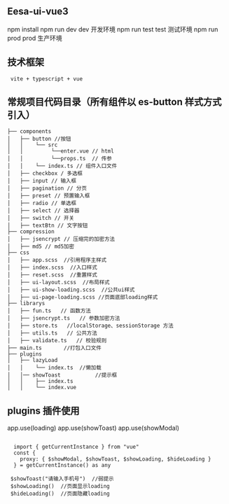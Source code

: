 ## Eesa-ui-vue3

npm install
npm run dev dev 开发环境
npm run test test 测试环境
npm run prod prod 生产环境

## 技术框架

```
 vite + typescript + vue
```

## 常规项目代码目录（所有组件以 es-button 样式方式引入）

```
├── components
│   ├── button //按钮
│   │    └── src
│   │         └──enter.vue // html
│   │         └──props.ts  // 传参
│   │    └── index.ts // 组件入口文件
│   ├── checkbox / 多选框
│   ├── input // 输入框
│   ├── pagination // 分页
│   ├── preset // 预置输入框
│   ├── radio // 单选框
│   ├── select // 选择器
│   ├── switch // 开关
│   ├── textBtn // 文字按钮
├── compression
│   ├── jsencrypt // 压缩完的加密方法
│   ├── md5 // md5加密
├── css
│   ├── app.scss  //引用程序主样式
│   ├── index.scss  //入口样式
│   ├── reset.scss  //重置样式
│   ├── ui-layout.scss  //布局样式
│   ├── ui-show-loading.scss  //公共ui样式
│   ├── ui-page-loading.scss //页面底部loading样式
├── librarys
│   ├── fun.ts   // 函数方法
│   ├── jsencrypt.ts   // 参数加密方法
│   ├── store.ts   //localStorage、sessionStorage 方法
│   ├── utils.ts   // 公共方法
│   ├── validate.ts   // 校验规则
├── main.ts       //打包入口文件
├── plugins
│   ├── lazyLoad
│   │    └── index.ts  //懒加载
│   │── showToast           //提示框
│   │    ├── index.ts
│   │    └── index.vue

```
##  plugins 插件使用
app.use(loading)
app.use(showToast)
app.use(showModal)
```

  import { getCurrentInstance } from "vue"
  const {
    proxy: { $showModal, $showToast, $showLoading, $hideLoading }
  } = getCurrentInstance() as any

 $showToast("请输入手机号")  //弱提示
 $showLoading()  //页面显示loading
 $hideLoading()  //页面隐藏loading
```



